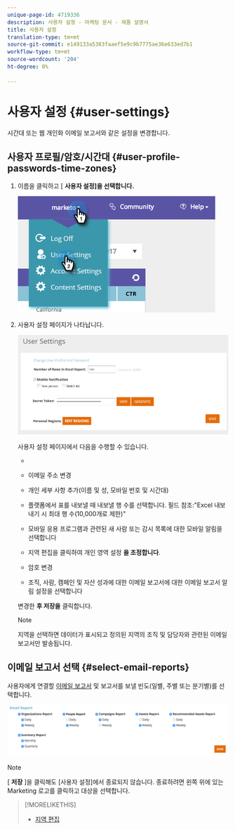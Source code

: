 ```yaml
---
unique-page-id: 4719336
description: 사용자 설정 - 마케팅 문서 - 제품 설명서
title: 사용자 설정
translation-type: tm+mt
source-git-commit: e149133a5383faaef5e9c9b7775ae36e633ed7b1
workflow-type: tm+mt
source-wordcount: '204'
ht-degree: 0%

---
```



# 사용자 설정 {#user-settings}

시간대 또는 웹 개인화 이메일 보고서와 같은 설정을 변경합니다.

## 사용자 프로필/암호/시간대 {#user-profile-passwords-time-zones}

1. 이름을 클릭하고 [ **사용자 설정]을 선택합니다.**

   ![](assets/one.png)

1. 사용자 설정 페이지가 나타납니다.

   ![](assets/two.png)

   사용자 설정 페이지에서 다음을 수행할 수 있습니다.

   * 

      * 이메일 주소 변경
      * 개인 세부 사항 추가(이름 및 성, 모바일 번호 및 시간대)
      * 플랫폼에서 표를 내보낼 때 내보낼 행 수를 선택합니다. 필드 참조:&quot;Excel 내보내기 시 최대 행 수(10,000개로 제한)&quot;
      * 모바일 응용 프로그램과 관련된 새 사람 또는 감시 목록에 대한 모바일 알림을 선택합니다
      * 지역 편집을 클릭하여 개인 영역 설정 **을 조정합니다**.
      * 암호 변경
      * 조직, 사람, 캠페인 및 자산 성과에 대한 이메일 보고서에 대한 이메일 보고서 알림 설정을 선택합니다

   변경한 **후 저장을** 클릭합니다.

   >[!NOTE]
   >
   >지역을 선택하면 데이터가 표시되고 정의된 지역의 조직 및 담당자와 관련된 이메일 보고서만 발송됩니다.

## 이메일 보고서 선택 {#select-email-reports}

사용자에게 연결할 [이메일 보고서](../../../product-docs/web-personalization/reporting-for-web-personalization/email-reports.md) 및 보고서를 보낼 빈도(일별, 주별 또는 분기별)를 선택합니다.

![](assets/three.png)

>[!NOTE]
>
>[ **저장** ]을 클릭해도 [사용자 설정]에서 종료되지 않습니다. 종료하려면 왼쪽 위에 있는 Marketing 로고를 클릭하고 대상을 선택합니다.

>[!MORELIKETHIS]
>
>* [지역 편집](edit-regions.md)

>




